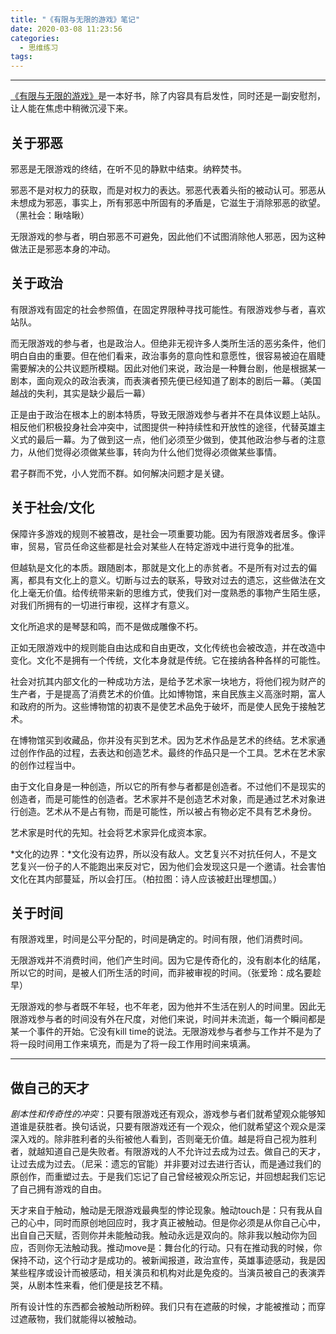 ```yaml
---
title: "《有限与无限的游戏》笔记"
date: 2020-03-08 11:23:56
categories:
  - 思维练习
tags:
---
```


----

[《有限与无限的游戏》](https://book.douban.com/subject/25742296/)是一本好书，除了内容具有启发性，同时还是一副安慰剂，让人能在焦虑中稍微沉浸下来。

## 关于邪恶

邪恶是无限游戏的终结，在听不见的静默中结束。纳粹焚书。

邪恶不是对权力的获取，而是对权力的表达。邪恶代表着头衔的被动认可。邪恶从未想成为邪恶，事实上，所有邪恶中所固有的矛盾是，它滋生于消除邪恶的欲望。（黑社会：瞅啥瞅）

无限游戏的参与者，明白邪恶不可避免，因此他们不试图消除他人邪恶，因为这种做法正是邪恶本身的冲动。

## 关于政治

有限游戏有固定的社会参照值，在固定界限种寻找可能性。有限游戏参与者，喜欢站队。

而无限游戏的参与者，也是政治人。但绝非无视许多人类所生活的恶劣条件，他们明白自由的重要。但在他们看来，政治事务的意向性和意愿性，很容易被迫在眉睫需要解决的公共议题所模糊。因此对他们来说，政治是一种舞台剧，他是根据某一剧本，面向观众的政治表演，而表演者预先便已经知道了剧本的剧后一幕。（美国越战的失利，其实是缺少最后一幕）

正是由于政治在根本上的剧本特质，导致无限游戏参与者并不在具体议题上站队。相反他们积极投身社会冲突中，试图提供一种持续性和开放性的途径，代替英雄主义式的最后一幕。为了做到这一点，他们必须至少做到，使其他政治参与者的注意力，从他们觉得必须做某些事，转向为什么他们觉得必须做某些事情。

君子群而不党，小人党而不群。如何解决问题才是关键。

## 关于社会/文化

保障许多游戏的规则不被篡改，是社会一项重要功能。因为有限游戏者居多。像评审，贸易，官员任命这些都是社会对某些人在特定游戏中进行竞争的批准。

但越轨是文化的本质。跟随剧本，那就是文化上的赤贫者。不是所有对过去的偏离，都具有文化上的意义。切断与过去的联系，导致对过去的遗忘，这些做法在文化上毫无价值。给传统带来新的思维方式，使我们对一度熟悉的事物产生陌生感，对我们所拥有的一切进行审视，这样才有意义。

文化所追求的是琴瑟和鸣，而不是做成雕像不朽。

正如无限游戏中的规则能自由达成和自由更改，文化传统也会被改造，并在改造中变化。文化不是拥有一个传统，文化本身就是传统。它在接纳各种各样的可能性。

社会对抗其内部文化的一种成功方法，是给予艺术家一块地方，将他们视为财产的生产者，于是提高了消费艺术的价值。比如博物馆，来自民族主义高涨时期，富人和政府的所为。这些博物馆的初衷不是使艺术品免于破坏，而是使人民免于接触艺术。

在博物馆买到收藏品，你并没有买到艺术。因为艺术作品是艺术的终结。艺术家通过创作作品的过程，去表达和创造艺术。最终的作品只是一个工具。艺术在艺术家的创作过程当中。

由于文化自身是一种创造，所以它的所有参与者都是创造者。不过他们不是现实的创造者，而是可能性的创造者。艺术家并不是创造艺术对象，而是通过艺术对象进行创造。艺术从不是占有物，而是可能性，所以被占有物必定不具有艺术身份。

艺术家是时代的先知。社会将艺术家异化成资本家。

*文化的边界：*文化没有边界，所以没有敌人。文艺复兴不对抗任何人，不是文艺复兴一份子的人不能跑出来反对它，因为他们会发现这只是一个邀请。社会害怕文化在其内部蔓延，所以会打压。（柏拉图：诗人应该被赶出理想国。）


## 关于时间

有限游戏里，时间是公平分配的，时间是确定的。时间有限，他们消费时间。

无限游戏并不消费时间，他们产生时间。因为它是传奇化的，没有剧本化的结尾，所以它的时间，是被人们所生活的时间，而非被审视的时间。（张爱玲：成名要趁早）

无限游戏的参与者既不年轻，也不年老，因为他并不生活在别人的时间里。因此无限游戏参与者的时间没有外在尺度，对他们来说，时间并未流逝，每一个瞬间都是某一个事件的开始。它没有kill time的说法。无限游戏参与者参与工作并不是为了将一段时间用工作来填充，而是为了将一段工作用时间来填满。

----

## 做自己的天才

*剧本性和传奇性的冲突*：只要有限游戏还有观众，游戏参与者们就希望观众能够知道谁是获胜者。换句话说，只要有限游戏还有一个观众，他们就希望这个观众是深深入戏的。除非胜利者的头衔被他人看到，否则毫无价值。越是将自己视为胜利者，就越知道自己是失败者。有限游戏的人不允许过去成为过去。做自己的天才，让过去成为过去。（尼采：遗忘的官能）并非要对过去进行否认，而是通过我们的原创作，而重塑过去。于是我们忘记了自己曾经被观众所忘记，并回想起我们忘记了自己拥有游戏的自由。

天才来自于触动，触动是无限游戏最典型的悖论现象。触动touch是：只有我从自己的心中，同时而原创地回应时，我才真正被触动。但是你必须是从你自己心中，出自自己天赋，否则你并未能触动我。触动永远是双向的。除非我以触动你为回应，否则你无法触动我。推动move是：舞台化的行动。只有在推动我的时候，你保持不动，这个行动才是成功的。被新闻报道，政治宣传，英雄事迹感动，我是因某些程序或设计而被感动，相关演员和机构对此是免疫的。当演员被自己的表演弄哭，从剧本性来看，他们便是技艺不精。

所有设计性的东西都会被触动所粉碎。我们只有在遮蔽的时候，才能被推动；而穿过遮蔽物，我们就能得以被触动。